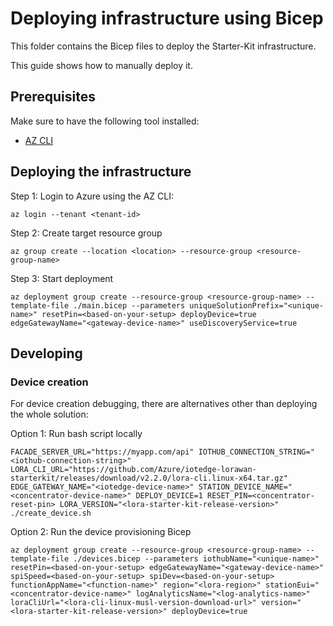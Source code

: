# Deploying infrastructure using Bicep

This folder contains the Bicep files to deploy the Starter-Kit infrastructure.

This guide shows how to manually deploy it.

## Prerequisites

Make sure to have the following tool installed:

* [AZ CLI](https://learn.microsoft.com/cli/azure/install-azure-cli)

## Deploying the infrastructure

Step 1: Login to Azure using the AZ CLI:

```plain
az login --tenant <tenant-id>
```

Step 2: Create target resource group

```plain
az group create --location <location> --resource-group <resource-group-name>
```

Step 3: Start deployment

```plain
az deployment group create --resource-group <resource-group-name> --template-file ./main.bicep --parameters uniqueSolutionPrefix="<unique-name>" resetPin=<based-on-your-setup> deployDevice=true edgeGatewayName="<gateway-device-name>" useDiscoveryService=true
```

## Developing

### Device creation

For device creation debugging, there are alternatives other than deploying the whole solution:

Option 1: Run bash script locally

```plain
FACADE_SERVER_URL="https://myapp.com/api" IOTHUB_CONNECTION_STRING="<iothub-connection-string>" LORA_CLI_URL="https://github.com/Azure/iotedge-lorawan-starterkit/releases/download/v2.2.0/lora-cli.linux-x64.tar.gz" EDGE_GATEWAY_NAME="<iotedge-device-name>" STATION_DEVICE_NAME="<concentrator-device-name>" DEPLOY_DEVICE=1 RESET_PIN=<concentrator-reset-pin> LORA_VERSION="<lora-starter-kit-release-version>" ./create_device.sh
```

Option 2: Run the device provisioning Bicep

```plain
az deployment group create --resource-group <resource-group-name> --template-file ./devices.bicep --parameters iothubName="<unique-name>" 
resetPin=<based-on-your-setup> edgeGatewayName="<gateway-device-name>" spiSpeed=<based-on-your-setup> spiDev=<based-on-your-setup> functionAppName="<function-name>" region="<lora-region>" stationEui="<concentrator-device-name>" logAnalyticsName="<log-analytics-name>" 
loraCliUrl="<lora-cli-linux-musl-version-download-url>" version="<lora-starter-kit-release-version>" deployDevice=true
```

